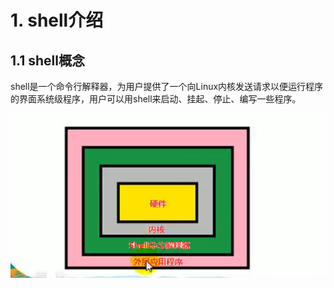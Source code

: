 # 1. shell介绍

## 1.1 shell概念
shell是一个命令行解释器，为用户提供了一个向Linux内核发送请求以便运行程序的界面系统级程序，用户可以用shell来启动、挂起、停止、编写一些程序。

![shell在计算中位置](./assets/shell在计算中位置.png)

